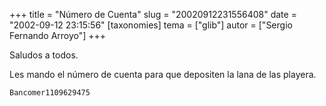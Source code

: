 +++
title = "Número de Cuenta"
slug = "20020912231556408"
date = "2002-09-12 23:15:56"
[taxonomies]
tema = ["glib"]
autor = ["Sergio Fernando Arroyo"]
+++

Saludos a todos.

Les mando el número de cuenta para que depositen la lana de las playera.

    Bancomer1109629475

